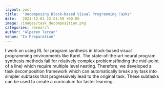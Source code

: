 ```yaml
---
layout: post
title:  "Decomposing Block-based Visual Programming Tasks"
date:   2021-12-01 22:21:59 +00:00
image: /images/task_decomposition.png
categories: research
author: "Alperen Tercan"
venue: "In Preparation"
---
```

I work on using RL for program synthesis in block-based visual programming environments like Karel.
The state-of-the-art neural program synthesis methods fail for relatively complex problems(finding the mid-point of a line) which require multiple level nesting. Therefore, we developed a task decomposition framework which can automatically break any task into simpler subtasks that progressively lead to the original task. These subtasks can be used to create a curriculum for faster learning.
